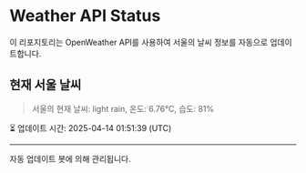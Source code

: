
# Weather API Status

이 리포지토리는 OpenWeather API를 사용하여 서울의 날씨 정보를 자동으로 업데이트합니다.

## 현재 서울 날씨
> 서울의 현재 날씨: light rain, 온도: 6.76°C, 습도: 81%

⏳ 업데이트 시간: 2025-04-14 01:51:39 (UTC)

---
자동 업데이트 봇에 의해 관리됩니다.
